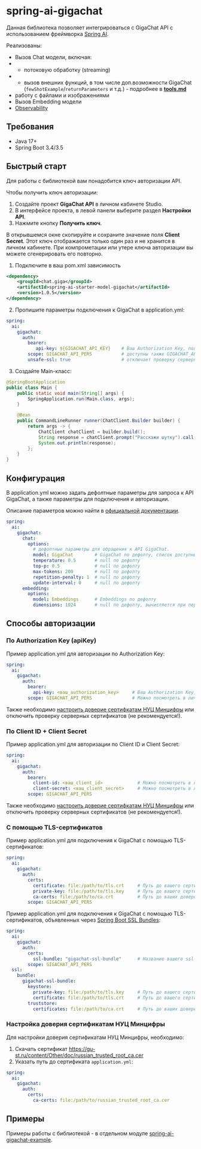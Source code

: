 # spring-ai-gigachat

Данная библиотека позволяет интегрироваться с GigaChat API с использованием фреймворка [Spring AI](https://docs.spring.io/spring-ai/reference/index.html).

Реализованы:
* Вызов Chat модели, включая:
* * потоковую обработку (streaming)
* * вызов внешних функций, в том числе доп.возможности GigaChat (`fewShotExample`/`returnParameters` и т.д.) - подробнее в **[tools.md](docs/tools.md)**
* работу с файлами и изображениями
* Вызов Embedding модели
* [Observability](https://docs.spring.io/spring-ai/reference/observability/index.html)

## Требования

* Java 17+
* Spring Boot 3.4/3.5

## Быстрый старт

Для работы с библиотекой вам понадобится ключ авторизации API.

Чтобы получить ключ авторизации:
1. Создайте проект **GigaChat API** в личном кабинете Studio.
2. В интерфейсе проекта, в левой панели выберите раздел **Настройки API**.
3. Нажмите кнопку **Получить ключ**.

В открывшемся окне скопируйте и сохраните значение поля **Client Secret**.
Этот ключ отображается только один раз и не хранится в личном кабинете.
При компрометации или утере ключа авторизации вы можете сгенерировать его повторно.

1) Подключите в ваш pom.xml зависимость

```xml
<dependency>
    <groupId>chat.giga</groupId>
    <artifactId>spring-ai-starter-model-gigachat</artifactId>
    <version>1.0.5</version>
</dependency>
```

2) Пропишите параметры подключения к GigaChat в application.yml:

```yaml
spring:
  ai:
    gigachat:
      auth:
        bearer:
           api-key: ${GIGACHAT_API_KEY}    # Ваш Authorization Key, полученный в личном кабинете GigaChat
        scope: GIGACHAT_API_PERS           # доступны также GIGACHAT_API_B2B, GIGACHAT_API_CORP
        unsafe-ssl: true                   # отключает проверку серверных сертификатов, не рекомендуется использовать в production!
```

3) Создайте Main-класс:

```java
@SpringBootApplication
public class Main {
    public static void main(String[] args) {
        SpringApplication.run(Main.class, args);
    }

    @Bean
    public CommandLineRunner runner(ChatClient.Builder builder) {
        return args -> {
            ChatClient chatClient = builder.build();
            String response = chatClient.prompt("Расскажи шутку").call().content();
            System.out.println(response);
        };
    }
}
```

## Конфигурация

В application.yml можно задать дефолтные параметры для запроса к API GigaChat,
а также параметры для подключения и авторизации.

Описание параметров можно найти в [официальной документации](https://developers.sber.ru/docs/ru/gigachat/api/reference/rest/post-chat).

```yaml
spring:
  ai:
    gigachat:
      chat:
        options:
          # дефолтные параметры для обращения к API GigaChat.
          model: GigaChat        # GigaChat по дефолту, список доступных моделей - https://developers.sber.ru/docs/ru/gigachat/models
          temperature: 0.5       # null по дефолту
          top-p: 0.5             # null по дефолту
          max-tokens: 200        # null по дефолту
          repetition-penalty: 1  # null по дефолту 
          update-interval: 0     # null по дефолту
      embedding:
        options:
          model: Embeddings      # Embeddings по дефолту
          dimensions: 1024       # null по дефолту, вычисляется при первом обращении к Embedding-модели
```

## Способы авторизации

### По Authorization Key (apiKey)

Пример application.yml для авторизации по Authorization Key:

```yaml
spring:
  ai:
    gigachat:
      auth:
        bearer:
          api-key: <ваш_authorization_key>     # Ваш Authorization Key, можно посмотреть в личном кабинете GigaChat в разделе "Настройки API" в вашем проекте
        scope: GIGACHAT_API_PERS               # Можно посмотреть в личном кабинете GigaChat в разделе "Настройки API" в вашем проекте
```

Также необходимо [настроить доверие сертифкатам НУЦ Минцифры](#настройка-доверия-сертификатам-нуц-минцифры)
или отключить проверку серверных сертификатов (не рекомендуется!).

### По Client ID + Client Secret

Пример application.yml для авторизации по Client ID и Client Secret:

```yaml
spring:
  ai:
    gigachat:
      auth:
        bearer:
          client-id: <ваш_client_id>             # Можно посмотреть в личном кабинете GigaChat в разделе "Настройки API" в вашем проекте
          client-secret: <ваш_client_secret>     # Можно посмотреть в личном кабинете GigaChat в разделе "Настройки API" в вашем проекте
        scope: GIGACHAT_API_PERS
```

Также необходимо [настроить доверие сертифкатам НУЦ Минцифры](#настройка-доверия-сертификатам-нуц-минцифры)
или отключить проверку серверных сертификатов (не рекомендуется!).

### С помощью TLS-сертификатов

Пример application.yml для подключения к GigaChat с помощью TLS-сертификатов:

```yaml
spring:
  ai:
    gigachat:
      auth:
        certs:
          certificate: file:/path/to/tls.crt     # Путь до вашего сертификата. Если у вас терминация TLS настроена на Egress-gateway, то можно пропустить этот параметр
          private-key: file:/path/to/tls.key     # Путь до вашего сертификата. Если у вас терминация TLS настроена на Egress-gateway, то можно пропустить этот параметр
          ca-certs: file:/path/to/ca.crt         # Путь до ваших доверенных сертификатов. Если у вас терминация TLS настроена на Egress-gateway, то можно пропустить этот параметр
        scope: GIGACHAT_API_PERS
```

Пример application.yml для подключения к GigaChat с помощью TLS-сертификатов,
объявленных через [Spring Boot SSL Bundles](https://docs.spring.io/spring-boot/reference/features/ssl.html):

```yaml
spring:
  ai:
    gigachat:
      auth:
        certs:
          ssl-bundle: "gigachat-ssl-bundle"      # Название вашего ssl-bundle
        scope: GIGACHAT_API_PERS
  ssl:
    bundle:
      gigachat-ssl-bundle:
        keystore:
          private-key: file:/path/to/tls.key     # Путь до вашего сертификата
          certificate: file:/path/to/tls.crt     # Путь до вашего сертификата
        truststore:
          certificates: file:/path/to/ca.crt     # Путь до ваших доверенных сертификатов
```

### Настройка доверия сертификатам НУЦ Минцифры

Для настройки доверия сертификатам НУЦ Минцифры, необходимо:
1) Скачать сертификат https://gu-st.ru/content/Other/doc/russian_trusted_root_ca.cer
2) Указать путь до сертификата `application.yml`:

```yaml
spring:
  ai:
    gigachat:
      auth:
        certs:
          ca-certs: file:/path/to/russian_trusted_root_ca.cer
```

## Примеры

Примеры работы с библиотекой - в отдельном модуле [spring-ai-gigachat-example](./spring-ai-gigachat-example/README.md).
